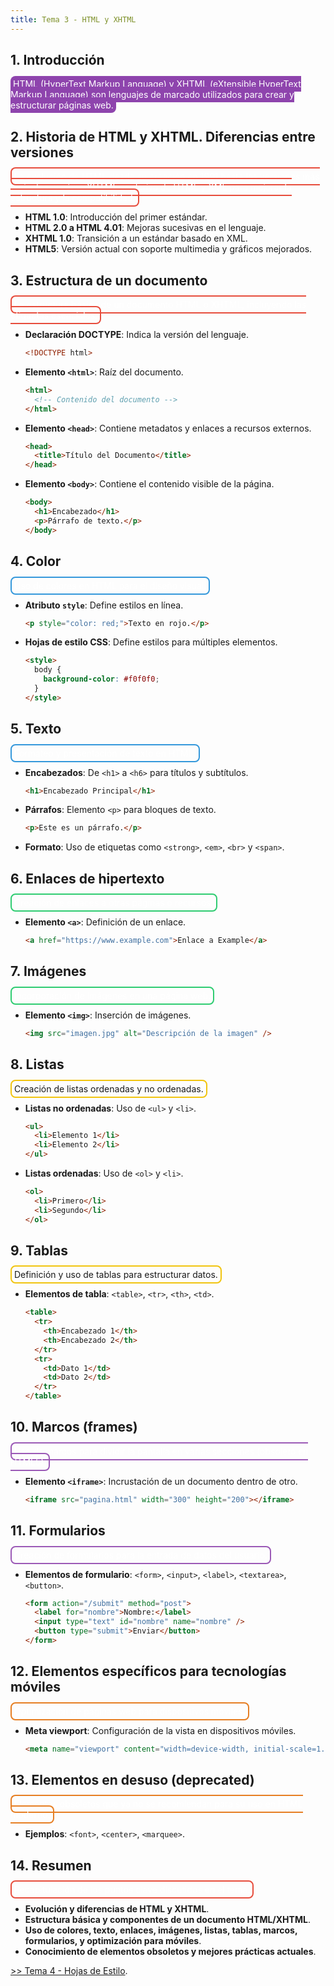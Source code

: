 ```yaml
---
title: Tema 3 - HTML y XHTML
---
```


## 1. Introducción

<span style="background-color: #8e44ad; border-radius: 8px; padding: 4px; color: white;">HTML (HyperText Markup Language) y XHTML (eXtensible HyperText Markup Language) son lenguajes de marcado utilizados para crear y estructurar páginas web.</span>

## 2. Historia de HTML y XHTML. Diferencias entre versiones

<span style="border: 2px solid #e74c3c; border-radius: 8px; padding: 4px; color: white;">La evolución de HTML desde su creación en 1991 hasta las versiones más recientes, y cómo XHTML se deriva de HTML y XML para mejorar la estructura y la compatibilidad.</span>

- **HTML 1.0**: Introducción del primer estándar.
- **HTML 2.0 a HTML 4.01**: Mejoras sucesivas en el lenguaje.
- **XHTML 1.0**: Transición a un estándar basado en XML.
- **HTML5**: Versión actual con soporte multimedia y gráficos mejorados.

## 3. Estructura de un documento

<span style="border: 2px solid #e74c3c; border-radius: 8px; padding: 4px; color: white;">La estructura básica de un documento HTML o XHTML, incluyendo las etiquetas esenciales.</span>

- **Declaración DOCTYPE**: Indica la versión del lenguaje.
  ```html
  <!DOCTYPE html>
  ```
- **Elemento `<html>`**: Raíz del documento.
  ```html
  <html>
    <!-- Contenido del documento -->
  </html>
  ```
- **Elemento `<head>`**: Contiene metadatos y enlaces a recursos externos.
  ```html
  <head>
    <title>Título del Documento</title>
  </head>
  ```
- **Elemento `<body>`**: Contiene el contenido visible de la página.
  ```html
  <body>
    <h1>Encabezado</h1>
    <p>Párrafo de texto.</p>
  </body>
  ```

## 4. Color

<span style="border: 2px solid #3498db; border-radius: 8px; padding: 4px; color: white;">Uso de colores en HTML para el diseño visual.</span>

- **Atributo `style`**: Define estilos en línea.
  ```html
  <p style="color: red;">Texto en rojo.</p>
  ```
- **Hojas de estilo CSS**: Define estilos para múltiples elementos.
  ```html
  <style>
    body {
      background-color: #f0f0f0;
    }
  </style>
  ```

## 5. Texto

<span style="border: 2px solid #3498db; border-radius: 8px; padding: 4px; color: white;">Formateo y presentación de texto en HTML.</span>

- **Encabezados**: De `<h1>` a `<h6>` para títulos y subtítulos.
  ```html
  <h1>Encabezado Principal</h1>
  ```
- **Párrafos**: Elemento `<p>` para bloques de texto.
  ```html
  <p>Este es un párrafo.</p>
  ```
- **Formato**: Uso de etiquetas como `<strong>`, `<em>`, `<br>` y `<span>`.

## 6. Enlaces de hipertexto

<span style="border: 2px solid #2ecc71; border-radius: 8px; padding: 4px; color: white;">Creación de enlaces a otras páginas o recursos.</span>

- **Elemento `<a>`**: Definición de un enlace.
  ```html
  <a href="https://www.example.com">Enlace a Example</a>
  ```

## 7. Imágenes

<span style="border: 2px solid #2ecc71; border-radius: 8px; padding: 4px; color: white;">Incorporación de imágenes en una página web.</span>

- **Elemento `<img>`**: Inserción de imágenes.
  ```html
  <img src="imagen.jpg" alt="Descripción de la imagen" />
  ```

## 8. Listas

<span style="border: 2px solid #f1c40f; border-radius: 8px; padding: 4px;">Creación de listas ordenadas y no ordenadas.</span>

- **Listas no ordenadas**: Uso de `<ul>` y `<li>`.
  ```html
  <ul>
    <li>Elemento 1</li>
    <li>Elemento 2</li>
  </ul>
  ```
- **Listas ordenadas**: Uso de `<ol>` y `<li>`.
  ```html
  <ol>
    <li>Primero</li>
    <li>Segundo</li>
  </ol>
  ```

## 9. Tablas

<span style="border: 2px solid #f1c40f; border-radius: 8px; padding: 4px;">Definición y uso de tablas para estructurar datos.</span>

- **Elementos de tabla**: `<table>`, `<tr>`, `<th>`, `<td>`.
  ```html
  <table>
    <tr>
      <th>Encabezado 1</th>
      <th>Encabezado 2</th>
    </tr>
    <tr>
      <td>Dato 1</td>
      <td>Dato 2</td>
    </tr>
  </table>
  ```

## 10. Marcos (frames)

<span style="border: 2px solid #9b59b6; border-radius: 8px; padding: 4px; color: white;">Uso de marcos para dividir la pantalla en varias secciones (obsoleto en HTML5).</span>

- **Elemento `<iframe>`**: Incrustación de un documento dentro de otro.
  ```html
  <iframe src="pagina.html" width="300" height="200"></iframe>
  ```

## 11. Formularios

<span style="border: 2px solid #9b59b6; border-radius: 8px; padding: 4px; color: white;">Creación de formularios para la entrada de datos del usuario.</span>

- **Elementos de formulario**: `<form>`, `<input>`, `<label>`, `<textarea>`, `<button>`.
  ```html
  <form action="/submit" method="post">
    <label for="nombre">Nombre:</label>
    <input type="text" id="nombre" name="nombre" />
    <button type="submit">Enviar</button>
  </form>
  ```

## 12. Elementos específicos para tecnologías móviles

<span style="border: 2px solid #e67e22; border-radius: 8px; padding: 4px; color: white;">Optimización de páginas web para dispositivos móviles.</span>

- **Meta viewport**: Configuración de la vista en dispositivos móviles.
  ```html
  <meta name="viewport" content="width=device-width, initial-scale=1.0" />
  ```

## 13. Elementos en desuso (deprecated)

<span style="border: 2px solid #e67e22; border-radius: 8px; padding: 4px; color: white;">Elementos obsoletos que ya no se recomiendan para su uso en HTML moderno.</span>

- **Ejemplos**: `<font>`, `<center>`, `<marquee>`.

## 14. Resumen

<span style="border: 2px solid #e74c3c; border-radius: 8px; padding: 4px; color: white;">Recapitulación de los puntos clave discutidos en el tema.</span>

- **Evolución y diferencias de HTML y XHTML**.
- **Estructura básica y componentes de un documento HTML/XHTML**.
- **Uso de colores, texto, enlaces, imágenes, listas, tablas, marcos, formularios, y optimización para móviles**.
- **Conocimiento de elementos obsoletos y mejores prácticas actuales**.

[ >> Tema 4 - Hojas de Estilo](tema4#elementos-y-estructura-de-una-hoja-de-estilos/).

##
